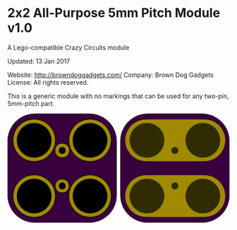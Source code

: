 <!--- start title --->
# 2x2 All-Purpose 5mm Pitch Module v1.0
A Lego-compatible Crazy Circuits module


Updated: 13 Jan 2017

Website: http://browndoggadgets.com/
Company: Brown Dog Gadgets
License: All rights reserved.

<!--- end title --->
This is a generic module with no markings that can be used for any two-pin, 5mm-pitch part.

![Gerber Preview](preview.png)

